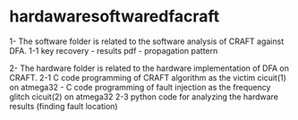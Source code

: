 # hardawaresoftwaredfacraft

1- The software folder is related to the software analysis of CRAFT against DFA.
1-1 key recovery - results pdf - propagation pattern


2- The hardware folder is related to the hardware implementation of DFA on CRAFT.
2-1 C code programming of CRAFT algorithm as the victim cicuit(1) on atmega32 - C code programming of fault injection as the frequency glitch cicuit(2) on atmega32
2-3 python code for analyzing the hardware results (finding fault location)
